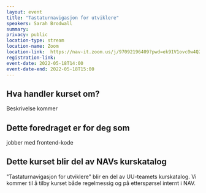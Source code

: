 ```yaml
---
layout: event
title: "Tastaturnavigasjon for utviklere" 
speakers: Sarah Brodwall
summary:
privacy: public
location-type: stream
location-name: Zoom
location-link:  https://nav-it.zoom.us/j/97092196409?pwd=ek91V1ovc0w4Q29lQUtCekdZRHladz09
registration-link:
event-date: 2022-05-18T14:00
event-date-end: 2022-05-18T15:00
---
```

## Hva handler kurset om?
Beskrivelse kommer

## Dette foredraget er for deg som
jobber med frontend-kode

## Dette kurset blir del av NAVs kurskatalog
"Tastaturnavigasjon for utviklere" blir en del av UU-teamets kurskatalog.  Vi kommer til å tilby kurset både regelmessig og på etterspørsel internt i NAV. 
